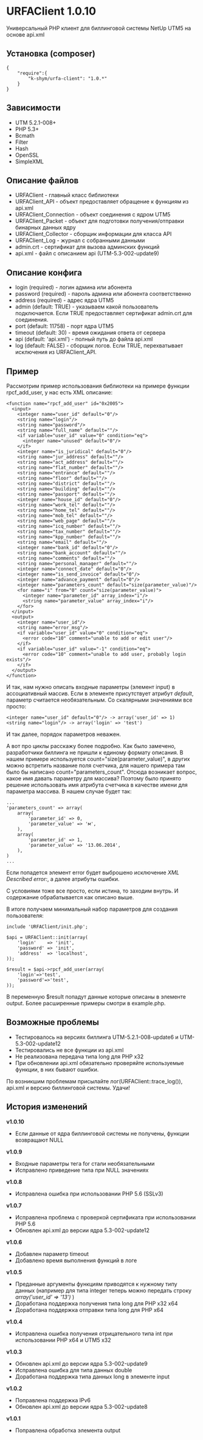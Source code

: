 URFAClient 1.0.10
==========

Универсальный PHP клиент для биллинговой системы NetUp UTM5 на основе api.xml

## Установка (composer)
```
{
    "require":{
        "k-shym/urfa-client": "1.0.*"
    }
}
```

## Зависимости
- UTM 5.2.1-008+
- PHP 5.3+
- Bcmath
- Filter
- Hash
- OpenSSL
- SimpleXML

## Описание файлов
- URFAClient - главный класс библиотеки
- URFAClient_API - объект предоставляет обращение к функциям из api.xml
- URFAClient_Connection - объект соединения с ядром UTM5
- URFAClient_Packet - объект для подготовки получения/отправки бинарных данных ядру
- URFAClient_Collector - сборщик информации для класса API
- URFAClient_Log - журнал с собранными данными
- admin.crt - сертификат для вызова админских функций
- api.xml - файл с описанием api (UTM-5.3-002-update9)

## Описание конфига
- login (required) - логин админа или абонента
- password (required) - пароль админа или абонента соответственно
- address (required) - адрес ядра UTM5
- admin (default: TRUE) - указываем какой пользователь подключается. Если TRUE предоставляет сертификат admin.crt для соединения.
- port (default: 11758) - порт ядра UTM5
- timeout (default: 30) - время ожидания ответа от сервера
- api (default: 'api.xml') - полный путь до файла api.xml
- log (default: FALSE) - сборщик логов. Если TRUE, перехватывает исключения из URFAClient_API.

## Пример
Рассмотрим пример использования библиотеки на примере функции rpcf_add_user, у нас есть XML описание:
```
<function name="rpcf_add_user" id="0x2005">
  <input>
    <integer name="user_id" default="0"/>
    <string name="login"/>
    <string name="password"/>
    <string name="full_name" default=""/>
    <if variable="user_id" value="0" condition="eq">
      <integer name="unused" default="0"/>
    </if>
    <integer name="is_juridical" default="0"/>
    <string name="jur_address" default=""/>
    <string name="act_address" default=""/>
    <string name="flat_number" default=""/>
    <string name="entrance" default=""/>
    <string name="floor" default=""/>
    <string name="district" default=""/>
    <string name="building" default=""/>
    <string name="passport" default=""/>
    <integer name="house_id" default="0"/>
    <string name="work_tel" default=""/>
    <string name="home_tel" default=""/>
    <string name="mob_tel" default=""/>
    <string name="web_page" default=""/>
    <string name="icq_number" default=""/>
    <string name="tax_number" default=""/>
    <string name="kpp_number" default=""/>
    <string name="email" default=""/>
    <integer name="bank_id" default="0"/>
    <string name="bank_account" default=""/>
    <string name="comments" default=""/>
    <string name="personal_manager" default=""/>
    <integer name="connect_date" default="0"/>
    <integer name="is_send_invoice" default="0"/>
    <integer name="advance_payment" default="0"/>
    <integer name="parameters_count" default="size(parameter_value)"/>
    <for name="i" from="0" count="size(parameter_value)">
      <integer name="parameter_id" array_index="i"/>
      <string name="parameter_value" array_index="i"/>
    </for>
  </input>
  <output>
    <integer name="user_id"/>
    <string name="error_msg"/>
    <if variable="user_id" value="0" condition="eq">
      <error code="10" comment="unable to add or edit user"/>
    </if>
    <if variable="user_id" value="-1" condition="eq">
      <error code="10" comment="unable to add user, probably login exists"/>
    </if>
  </output>
</function>
```
И так, нам нужно описать входные параметры (элемент input) в ассоциативный массив.
Если в элементе присутствует атрибут _default_, параметр считается необязательным.
Со скалярными значениями все просто:
```
<integer name="user_id" default="0"/> -> array('user_id' => 1)
<string name="login"/> -> array('login' => 'test')
```
И так далее, порядок параметров неважен.

А вот про циклы расскажу более подробно. Как было замечено, разработчики биллинга не пришли к единому формату описания.
В нашем примере используется count="size(parameter_value)", в других можно встретить название поля счетчика,
для нашего примера там было бы написано count="parameters_count". Отсюда возникает вопрос, какое имя давать параметру для массива?
Поэтому было принято решение использовать имя атрибута счетчика в качестве имени для параметра массива. В нашем случае будет так:
```
...
'parameters_count' => array(
    array(
        'parameter_id' => 0,
        'parameter_value' => 'м',
    ),
    array(
        'parameter_id' => 1,
        'parameter_value' => '13.06.2014',
    ),
)
...
```
Если попадется элемент error будет выброшено исключение _XML Described error:_, а далее атрибуты ошибки.

C условиями тоже все просто, если истина, то заходим внутрь. И содержание обрабатывается как описано выше.

В итоге получаем минимальный набор параметров для создания пользователя:
```
include 'URFAClient/init.php';

$api = URFAClient::init(array(
    'login'    => 'init',
    'password' => 'init',
    'address'  => 'localhost',
));

$result = $api->rpcf_add_user(array(
    'login'=>'test',
    'password'=>'test',
));
```
В переменную $result попадут данные которые описаны в элементе output. Более расширенные примеры смотри в example.php.

## Возможные проблемы
- Тестировалось на версиях биллинга UTM-5.2.1-008-update6 и UTM-5.3-002-update12
- Тестировались не все функции из api.xml
- Не реализована передача типа long для PHP x32
- При обновлении api.xml обязательно проверяйте используемые функции, в них бывают ошибки.

По возникшим проблемам присылайте лог(URFAClient::trace_log()), api.xml и версию биллинговой системы. Удачи!

## История изменений

**v1.0.10**
- Если данные от ядра биллинговой системы не получены, функции возвращают NULL

**v1.0.9**
- Входные параметры тега for стали необязательными
- Исправлено приведение типа при NULL значениях

**v1.0.8**
- Исправлена ошибка при использовании PHP 5.6 (SSLv3)

**v1.0.7**
- Исправлена проблема с проверкой сертификата при использовании PHP 5.6
- Обновлен api.xml до версии ядра 5.3-002-update12

**v1.0.6**
- Добавлен параметр timeout
- Добавлено время выполнения функций в логе

**v1.0.5**
- Преданные аргументы функциям приводятся к нужному типу данных (например для типа integer теперь можно передать строку _array('user_id' => '13')_ )
- Доработана поддержка получения типа long для PHP x32 x64
- Доработана поддержка отправки типа long для PHP x64

**v1.0.4**
- Исправлена ошибка получения отрицательного типа int при использовании PHP x64 и UTM5 x32

**v1.0.3**
- Обновлен api.xml до версии ядра 5.3-002-update9
- Исправлена ошибка для типа данных double
- Доработана поддержка типа данных long в элементе input

**v1.0.2**
- Поправлена поддержка IPv6
- Обновлен api.xml до версии ядра 5.3-002-update8

**v1.0.1**
- Поправлена обработка элемента output
